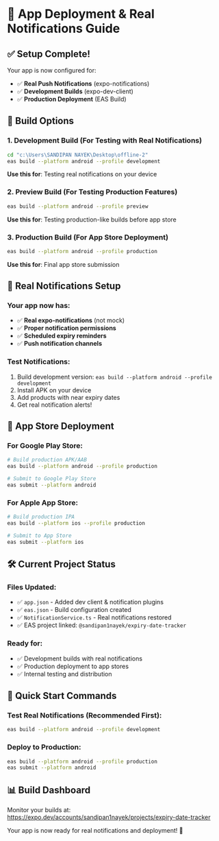# 🚀 App Deployment & Real Notifications Guide

## ✅ Setup Complete!
Your app is now configured for:
- ✅ **Real Push Notifications** (expo-notifications)
- ✅ **Development Builds** (expo-dev-client)
- ✅ **Production Deployment** (EAS Build)

## 📱 Build Options

### 1. Development Build (For Testing with Real Notifications)
```bash
cd "c:\Users\SANDIPAN NAYEK\Desktop\offline-2"
eas build --platform android --profile development
```
**Use this for**: Testing real notifications on your device

### 2. Preview Build (For Testing Production Features)
```bash
eas build --platform android --profile preview
```
**Use this for**: Testing production-like builds before app store

### 3. Production Build (For App Store Deployment)
```bash
eas build --platform android --profile production
```
**Use this for**: Final app store submission

## 🔔 Real Notifications Setup

### Your app now has:
- ✅ **Real expo-notifications** (not mock)
- ✅ **Proper notification permissions**
- ✅ **Scheduled expiry reminders**
- ✅ **Push notification channels**

### Test Notifications:
1. Build development version: `eas build --platform android --profile development`
2. Install APK on your device
3. Add products with near expiry dates
4. Get real notification alerts!

## 🏪 App Store Deployment

### For Google Play Store:
```bash
# Build production APK/AAB
eas build --platform android --profile production

# Submit to Google Play Store
eas submit --platform android
```

### For Apple App Store:
```bash
# Build production IPA
eas build --platform ios --profile production

# Submit to App Store
eas submit --platform ios
```

## 🛠️ Current Project Status

### Files Updated:
- ✅ `app.json` - Added dev client & notification plugins
- ✅ `eas.json` - Build configuration created
- ✅ `NotificationService.ts` - Real notifications restored
- ✅ EAS project linked: `@sandipan1nayek/expiry-date-tracker`

### Ready for:
- ✅ Development builds with real notifications
- ✅ Production deployment to app stores
- ✅ Internal testing and distribution

## 🚀 Quick Start Commands

### Test Real Notifications (Recommended First):
```bash
eas build --platform android --profile development
```

### Deploy to Production:
```bash
eas build --platform android --profile production
eas submit --platform android
```

## 📊 Build Dashboard
Monitor your builds at: https://expo.dev/accounts/sandipan1nayek/projects/expiry-date-tracker

Your app is now ready for real notifications and deployment! 🎉
